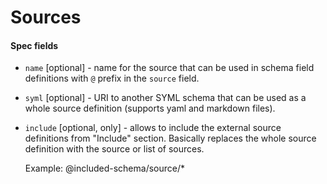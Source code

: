 # Sources

#### Spec fields

- `name` [optional] - name for the source that can be used in
  schema field definitions with `@` prefix in the `source` field.

- `syml` [optional] - URI to another SYML schema that can be
  used as a whole source definition (supports yaml and 
  markdown files).
  
- `include` [optional, only] - allows to include the external source
  definitions from "Include" section. Basically replaces the 
  whole source definition with the source or list of sources.
  
  Example: @included-schema/source/*
